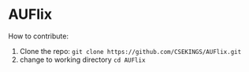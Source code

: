 # AUFlix

How to contribute:

1. Clone the repo: ``git clone https://github.com/CSEKINGS/AUFlix.git``
2. change to working directory ``cd AUFlix``
